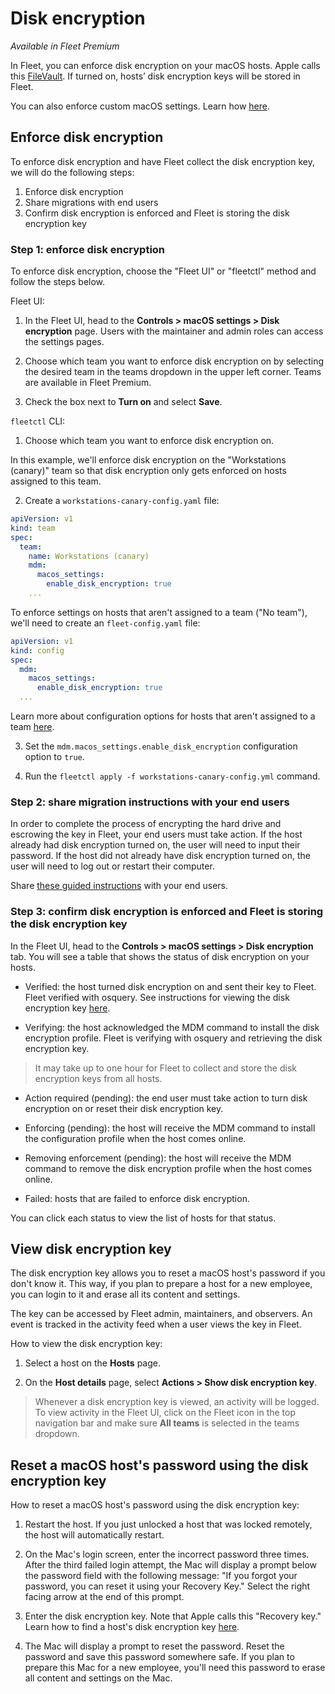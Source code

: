 # Disk encryption

_Available in Fleet Premium_

In Fleet, you can enforce disk encryption on your macOS hosts. Apple calls this [FileVault](https://support.apple.com/en-us/HT204837). If turned on, hosts’ disk encryption keys will be stored in Fleet.

You can also enforce custom macOS settings. Learn how [here](./MDM-custom-macOS-settings.md).

## Enforce disk encryption

To enforce disk encryption and have Fleet collect the disk encryption key, we will do the following steps:

1. Enforce disk encryption
2. Share migrations with end users
2. Confirm disk encryption is enforced and Fleet is storing the disk encryption key

### Step 1: enforce disk encryption

To enforce disk encryption, choose the "Fleet UI" or "fleetctl" method and follow the steps below.

Fleet UI:

1. In the Fleet UI, head to the **Controls > macOS settings > Disk encryption** page. Users with the maintainer and admin roles can access the settings pages.

2. Choose which team you want to enforce disk encryption on by selecting the desired team in the teams dropdown in the upper left corner. Teams are available in Fleet Premium.

3. Check the box next to **Turn on** and select **Save**.

`fleetctl` CLI:

1. Choose which team you want to enforce disk encryption on.

In this example, we'll enforce disk encryption on the "Workstations (canary)" team so that disk encryption only gets enforced on hosts assigned to this team.

2. Create a `workstations-canary-config.yaml` file:

```yaml
apiVersion: v1
kind: team
spec:
  team:
    name: Workstations (canary)
    mdm:
      macos_settings:
        enable_disk_encryption: true
    ...
```

To enforce settings on hosts that aren't assigned to a team ("No team"), we'll need to create an `fleet-config.yaml` file:

```yaml
apiVersion: v1
kind: config
spec:
  mdm:
    macos_settings:
      enable_disk_encryption: true
  ...
```

Learn more about configuration options for hosts that aren't assigned to a team [here](./configuration-files/README.md#organization-settings).

3. Set the `mdm.macos_settings.enable_disk_encryption` configuration option to `true`.

4. Run the `fleetctl apply -f workstations-canary-config.yml` command.

### Step 2: share migration instructions with your end users

In order to complete the process of encrypting the hard drive and escrowing the key in Fleet, your end users must take action. If the host already had disk encryption turned on, the user will need to input their password. If the host did not already have disk encryption turned on, the user will need to log out or restart their computer.

Share [these guided instructions](./MDM-migration-guide.md#how-to-turn-on-disk-encryption) with your end users.

### Step 3: confirm disk encryption is enforced and Fleet is storing the disk encryption key

In the Fleet UI, head to the **Controls > macOS settings > Disk encryption** tab. You will see a table that shows the status of disk encryption on your hosts. 

* Verified: the host turned disk encryption on and sent their key to Fleet. Fleet verified with osquery. See instructions for viewing the disk encryption key [here](#view-disk-encryption-key).

* Verifying: the host acknowledged the MDM command to install the disk encryption profile. Fleet is verifying with osquery and retrieving the disk encryption key.

> It may take up to one hour for Fleet to collect and store the disk encryption keys from all hosts.

* Action required (pending): the end user must take action to turn disk encryption on or reset their disk encryption key. 

* Enforcing (pending): the host will receive the MDM command to install the configuration profile when the host comes online.

* Removing enforcement (pending): the host will receive the MDM command to remove the disk encryption profile when the host comes online.

* Failed: hosts that are failed to enforce disk encryption. 

You can click each status to view the list of hosts for that status.

## View disk encryption key

The disk encryption key allows you to reset a macOS host's password if you don't know it. This way, if you plan to prepare a host for a new employee, you can login to it and erase all its content and settings.

The key can be accessed by Fleet admin, maintainers, and observers. An event is tracked in the activity feed when a user views the key in Fleet.

How to view the disk encryption key:

1. Select a host on the **Hosts** page.

2. On the **Host details** page, select **Actions > Show disk encryption key**.

> Whenever a disk encryption key is viewed, an activity will be logged. To view activity in the Fleet UI, click on the Fleet icon in the top navigation bar and make sure **All teams** is selected in the teams dropdown.

## Reset a macOS host's password using the disk encryption key

How to reset a macOS host's password using the disk encryption key:

1. Restart the host. If you just unlocked a host that was locked remotely, the host will automatically restart.

2. On the Mac's login screen, enter the incorrect password three times. After the third failed login attempt, the Mac will display a prompt below the password field with the following message: "If you forgot your password, you can reset it using your Recovery Key." Select the right facing arrow at the end of this prompt.

3. Enter the disk encryption key. Note that Apple calls this "Recovery key." Learn how to find a host's disk encryption key [here](#view-disk-encryption-key).

4. The Mac will display a prompt to reset the password. Reset the password and save this password somewhere safe. If you plan to prepare this Mac for a new employee, you'll need this password to erase all content and settings on the Mac.

<meta name="pageOrderInSection" value="1503">
<meta name="title" value="MDM disk encryption">
<meta name="description" value="Learn how to enforce disk encryption on macOS hosts and manage encryption keys with Fleet Premium.">
<meta name="navSection" value="Device management">

